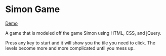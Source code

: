 # Simon Game

<a href="https://siimongamee.netlify.app/">Demo</a>

A game that is modeled off the game Simon using HTML, CSS, and jQuery. 

Press any key to start and it will show you the tile you need to click. The levels become more and more complicated until you mess up. 
